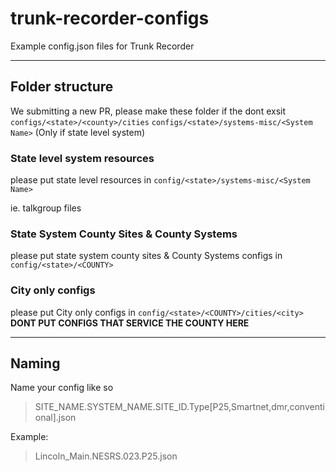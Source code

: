 # trunk-recorder-configs
Example config.json files for Trunk Recorder

---
## Folder structure

We submitting a new PR, please make these folder if the dont exsit
`configs/<state>/<county>/cities`
`configs/<state>/systems-misc/<System Name>` (Only if state level system)


### State level system resources
please put state level resources in `config/<state>/systems-misc/<System Name>`

ie. talkgroup files 

### State System County Sites & County Systems
please put state system county sites & County Systems configs in `config/<state>/<COUNTY>`

### City only configs
please put  City only configs in `config/<state>/<COUNTY>/cities/<city>`
**DONT PUT CONFIGS THAT SERVICE THE COUNTY HERE**

---
## Naming
Name your config like so
> SITE_NAME.SYSTEM_NAME.SITE_ID.Type[P25,Smartnet,dmr,conventional].json

Example:
> Lincoln_Main.NESRS.023.P25.json



